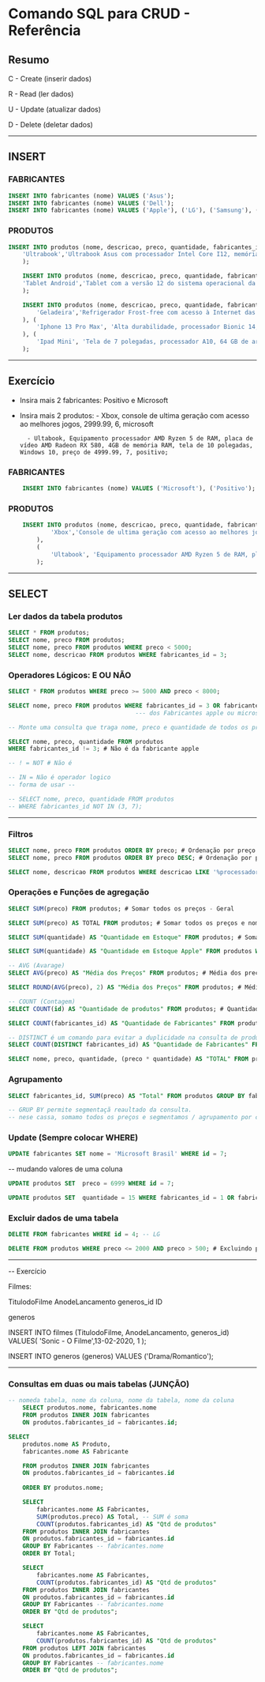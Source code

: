 # Comando SQL para CRUD - Referência

## Resumo

C - Create (inserir dados)

R - Read (ler dados)

U - Update (atualizar dados)

D - Delete (deletar dados)

<hr>

## INSERT
### FABRICANTES
```sql	
INSERT INTO fabricantes (nome) VALUES ('Asus');
INSERT INTO fabricantes (nome) VALUES ('Dell');
INSERT INTO fabricantes (nome) VALUES ('Apple'), ('LG'), ('Samsung'), ('Brastemp');
```	

### PRODUTOS
```sql
INSERT INTO produtos (nome, descricao, preco, quantidade, fabricantes_id) VALUES(
    'Ultrabook','Ultrabook Asus com processador Intel Core I12, memória RAM de 16GB e Windows 11', 6500.99, 7, 1); 
    );

    INSERT INTO produtos (nome, descricao, preco, quantidade, fabricantes_id) VALUES(
    'Tablet Android','Tablet com a versão 12 do sistema operacional da Google, possui tela de 10 polegadas e armazenamento de 64GB', 4999, 3, 5 # Samgung
    );

    INSERT INTO produtos (nome, descricao, preco, quantidade, fabricantes_id) VALUES(
        'Geladeira','Refrigerador Frost-free com acesso à Internet das coisas bla bla bla', 1500, 10, 6 # Brastemp
    ), (
        'Iphone 13 Pro Max', 'Alta durabilidade, processador Bionic 14, 128 GB de armazenamento, 6GB de RAM, câmera de 12MP e tela de 6,7 polegadas', 6999.99, 3, 3 # Apple
    ), (
        'Ipad Mini', 'Tela de 7 polegadas, processador A10, 64 GB de armazenamento, Wi-Fi e Bluetooth, acesso ao iCloud.', 4999.99, 8, 3 # Apple
    );
```
<hr>

## Exercício
- Insira mais 2 fabricantes: Positivo e Microsoft

- Insira mais 2 produtos: 
        - Xbox, console de ultima geração com acesso ao melhores jogos, 2999.99, 6, microsoft

        - Ultabook, Equipamento processador AMD Ryzen 5 de RAM, placa de vídeo AMD Radeon RX 580, 4GB de memória RAM, tela de 10 polegadas, Windows 10, preço de 4999.99, 7, positivo;


### FABRICANTES
```sql
    INSERT INTO fabricantes (nome) VALUES ('Microsoft'), ('Positivo');
```

### PRODUTOS
```sql
    INSERT INTO produtos (nome, descricao, preco, quantidade, fabricantes_id) VALUES(
            'Xbox','Console de ultima geração com acesso ao melhores jogos', 2999.99, 6, 7
        ),
        (
            'Ultabook', 'Equipamento processador AMD Ryzen 5 de RAM, placa de vídeo AMD Radeon RX 580, 4GB de memória RAM, tela de 10 polegadas, Windows 10', 4999.99, 7,8
        ); 
```
<hr>

## SELECT

### Ler dados da tabela produtos
```sql
SELECT * FROM produtos;
SELECT nome, preco FROM produtos;
SELECT nome, preco FROM produtos WHERE preco < 5000; 
SELECT nome, descricao FROM produtos WHERE fabricantes_id = 3;
```


### Operadores Lógicos: E OU NÃO
```sql
SELECT * FROM produtos WHERE preco >= 5000 AND preco < 8000;

SELECT nome, preco FROM produtos WHERE fabricantes_id = 3 OR fabricantes_id = 7;
                                    --- dos Fabricantes apple ou microsoft

-- Monte uma consulta que traga nome, preco e quantidade de todos os produtos exceto os da fabricante apple

```

```sql	
SELECT nome, preco, quantidade FROM produtos 
WHERE fabricantes_id != 3; # Não é da fabricante apple

-- ! = NOT # Não é

-- IN = Não é operador logico
-- forma de usar --

-- SELECT nome, preco, quantidade FROM produtos
-- WHERE fabricantes_id NOT IN (3, 7);
```	
<hr>

### Filtros

```sql	
SELECT nome, preco FROM produtos ORDER BY preco; # Ordenação por preço menor para o maior  
SELECT nome, preco FROM produtos ORDER BY preco DESC; # Ordenação por preço decrescente - maior para o menor

SELECT nome, descricao FROM produtos WHERE descricao LIKE '%processador%'; # Busca por palavra chave
```
### Operações e Funções de agregação

```sql	
SELECT SUM(preco) FROM produtos; # Somar todos os preços - Geral

SELECT SUM(preco) AS TOTAL FROM produtos; # Somar todos os preços e nomenar como TOTAL (nome da coluna)

SELECT SUM(quantidade) AS "Quantidade em Estoque" FROM produtos; # Somar todas as quantidades e nomenar como "Quantidade em Estoque"

SELECT SUM(quantidade) AS "Quantidade em Estoque Apple" FROM produtos WHERE fabricantes_id = 3; # Somar todas as quantidades de produtos da fabricante apple e nomenar como "Quantidade em Estoque"

-- AVG (Avarage)
SELECT AVG(preco) AS "Média dos Preços" FROM produtos; # Média dos preços

SELECT ROUND(AVG(preco), 2) AS "Média dos Preços" FROM produtos; # Média dos preços com 2 casas decimais

-- COUNT (Contagem)
SELECT COUNT(id) AS "Quantidade de produtos" FROM produtos; # Quantidade de produtos

SELECT COUNT(fabricantes_id) AS "Quantidade de Fabricantes" FROM produtos;

-- DISTINCT é um comando para evitar a duplicidade na consulta de produtos
SELECT COUNT(DISTINCT fabricantes_id) AS "Quantidade de Fabricantes" FROM produtos;

SELECT nome, preco, quantidade, (preco * quantidade) AS "TOTAL" FROM produtos; # Total de cada produto
```	

### Agrupamento

```sql
SELECT fabricantes_id, SUM(preco) AS "Total" FROM produtos GROUP BY fabricantes_id; # Agrupa por fabricante

-- GRUP BY permite segmentaçã reaultado da consulta.
-- nese cassa, somamo todos os preços e segmentamos / agrupamento por cada fabricante`
```	
### Update (Sempre colocar WHERE)

```sql
UPDATE fabricantes SET nome = 'Microsoft Brasil' WHERE id = 7; 
```	
-- mudando valores de uma coluna
```sql	
UPDATE produtos SET  preco = 6999 WHERE id = 7;

UPDATE produtos SET  quantidade = 15 WHERE fabricantes_id = 1 OR fabricantes_id = 3; 
```	

### Excluir dados de uma tabela

```sql
DELETE FROM fabricantes WHERE id = 4; -- LG

DELETE FROM produtos WHERE preco <= 2000 AND preco > 500; # Excluindo produtos com preço entre 500 e 2000
```	

<hr>

-- Exercício

Filmes:

TitulodoFilme
AnodeLancamento
generos_id
ID

generos

INSERT INTO filmes (TitulodoFilme, AnodeLancamento, generos_id) VALUES(
            'Sonic - O Filme',13-02-2020, 1
        );



INSERT INTO generos (generos) VALUES ('Drama/Romantico');
<hr>


### Consultas em duas ou mais tabelas (JUNÇÃO)

```sql
-- nomeda tabela, nome da coluna, nome da tabela, nome da coluna
    SELECT produtos.nome, fabricantes.nome
    FROM produtos INNER JOIN fabricantes
    ON produtos.fabricantes_id = fabricantes.id;
```	

<!-- aplicação mais detalhada -->
<!-- nome do produto e do frabricante ordenados pelo nome do produto -->
```sql	
SELECT
    produtos.nome AS Produto,
    fabricantes.nome AS Fabricante

    FROM produtos INNER JOIN fabricantes
    ON produtos.fabricantes_id = fabricantes.id
    
    ORDER BY produtos.nome;
```

<!-- Fabricantes, soma dos preços e quantidade de predutos -->
```sql
    SELECT
        fabricantes.nome AS Fabricantes,
        SUM(produtos.preco) AS Total, -- SUM é soma
        COUNT(produtos.fabricantes_id) AS "Qtd de produtos"
    FROM produtos INNER JOIN fabricantes
    ON produtos.fabricantes_id = fabricantes.id
    GROUP BY Fabricantes -- fabricantes.nome
    ORDER BY Total;
```

<!-- Trazer a quantidade de produtos de cada fabricante -->
```sql
    SELECT
        fabricantes.nome AS Fabricantes,
        COUNT(produtos.fabricantes_id) AS "Qtd de produtos"
    FROM produtos INNER JOIN fabricantes
    ON produtos.fabricantes_id = fabricantes.id
    GROUP BY Fabricantes -- fabricantes.nome
    ORDER BY "Qtd de produtos";
```
<!-- Usando RIGHT - trás registros mesmo sem produtos ou LEFT -->
```sql
    SELECT
        fabricantes.nome AS Fabricantes,
        COUNT(produtos.fabricantes_id) AS "Qtd de produtos"
    FROM produtos LEFT JOIN fabricantes
    ON produtos.fabricantes_id = fabricantes.id
    GROUP BY Fabricantes -- fabricantes.nome
    ORDER BY "Qtd de produtos";
```
